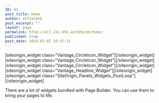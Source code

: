 ```yaml
---
ID: 61
post_title: Home
author: at7iktkhk
post_excerpt: ""
layout: page
permalink: http://at7.ikt.khk.ee/khk/en/home/
published: true
post_date: 2018-03-07 10:37:31
---
```

<div id="pl-61"  class="panel-layout" ><div id="pg-61-0"  class="panel-grid panel-no-style" ><div id="pgc-61-0-0"  class="panel-grid-cell"  data-weight="0.33333333333333" ><div id="panel-61-0-0-0" class="so-panel widget widget_circleicon-widget panel-first-child panel-last-child" data-index="0" >[siteorigin_widget class="Vantage_CircleIcon_Widget"]<input type="hidden" value="{&quot;instance&quot;:{&quot;title&quot;:&quot;Editable Home Page&quot;,&quot;text&quot;:&quot;You can edit this home page using our free, drag and drop Page Builder, or simply disable it to fall back to a standard blog. It&#039;s a powerful page building experience.&quot;,&quot;icon&quot;:&quot;icon-edit&quot;,&quot;image&quot;:&quot;&quot;,&quot;icon_position&quot;:&quot;top&quot;,&quot;more&quot;:&quot;Start Editing&quot;,&quot;more_url&quot;:&quot;#&quot;,&quot;box&quot;:false},&quot;args&quot;:{&quot;before_widget&quot;:&quot;&lt;div id=\&quot;panel-61-0-0-0\&quot; class=\&quot;so-panel widget widget_circleicon-widget panel-first-child panel-last-child\&quot; data-index=\&quot;0\&quot; &gt;&quot;,&quot;after_widget&quot;:&quot;&lt;\/div&gt;&quot;,&quot;before_title&quot;:&quot;&lt;h3 class=\&quot;widget-title\&quot;&gt;&quot;,&quot;after_title&quot;:&quot;&lt;\/h3&gt;&quot;,&quot;widget_id&quot;:&quot;widget-0-0-0&quot;}}" />[/siteorigin_widget]</div></div><div id="pgc-61-0-1"  class="panel-grid-cell"  data-weight="0.33333333333333" ><div id="panel-61-0-1-0" class="so-panel widget widget_circleicon-widget panel-first-child panel-last-child" data-index="1" >[siteorigin_widget class="Vantage_CircleIcon_Widget"]<input type="hidden" value="{&quot;instance&quot;:{&quot;title&quot;:&quot;Loads of Icons&quot;,&quot;text&quot;:&quot;This widget uses FontAwesome - giving you hundreds of icons. Or you could disable the icon and use your own image image. Great for testimonials.&quot;,&quot;icon&quot;:&quot;icon-ok-circle&quot;,&quot;image&quot;:&quot;&quot;,&quot;icon_position&quot;:&quot;top&quot;,&quot;more&quot;:&quot;Example Button&quot;,&quot;more_url&quot;:&quot;#&quot;,&quot;box&quot;:false},&quot;args&quot;:{&quot;before_widget&quot;:&quot;&lt;div id=\&quot;panel-61-0-1-0\&quot; class=\&quot;so-panel widget widget_circleicon-widget panel-first-child panel-last-child\&quot; data-index=\&quot;1\&quot; &gt;&quot;,&quot;after_widget&quot;:&quot;&lt;\/div&gt;&quot;,&quot;before_title&quot;:&quot;&lt;h3 class=\&quot;widget-title\&quot;&gt;&quot;,&quot;after_title&quot;:&quot;&lt;\/h3&gt;&quot;,&quot;widget_id&quot;:&quot;widget-0-1-0&quot;}}" />[/siteorigin_widget]</div></div><div id="pgc-61-0-2"  class="panel-grid-cell"  data-weight="0.33333333333333" ><div id="panel-61-0-2-0" class="so-panel widget widget_circleicon-widget panel-first-child panel-last-child" data-index="2" >[siteorigin_widget class="Vantage_CircleIcon_Widget"]<input type="hidden" value="{&quot;instance&quot;:{&quot;title&quot;:&quot;Saves You Time&quot;,&quot;text&quot;:&quot;Building your pages using a drag and drop page builder is a great experience that will save you time. Time is valuable. Don&#039;t waste it.&quot;,&quot;icon&quot;:&quot;icon-time&quot;,&quot;image&quot;:&quot;&quot;,&quot;icon_position&quot;:&quot;top&quot;,&quot;more&quot;:&quot;Test Button&quot;,&quot;more_url&quot;:&quot;#&quot;,&quot;box&quot;:false},&quot;args&quot;:{&quot;before_widget&quot;:&quot;&lt;div id=\&quot;panel-61-0-2-0\&quot; class=\&quot;so-panel widget widget_circleicon-widget panel-first-child panel-last-child\&quot; data-index=\&quot;2\&quot; &gt;&quot;,&quot;after_widget&quot;:&quot;&lt;\/div&gt;&quot;,&quot;before_title&quot;:&quot;&lt;h3 class=\&quot;widget-title\&quot;&gt;&quot;,&quot;after_title&quot;:&quot;&lt;\/h3&gt;&quot;,&quot;widget_id&quot;:&quot;widget-0-2-0&quot;}}" />[/siteorigin_widget]</div></div></div><div id="pg-61-1"  class="panel-grid panel-has-style"  data-style="{&quot;class&quot;:&quot;wide-grey&quot;}" ><div class="wide-grey panel-row-style panel-row-style-for-61-1" ><div id="pgc-61-1-0"  class="panel-grid-cell"  data-weight="1" ><div id="panel-61-1-0-0" class="so-panel widget widget_headline-widget panel-first-child panel-last-child" data-index="3" >[siteorigin_widget class="Vantage_Headline_Widget"]<input type="hidden" value="{&quot;instance&quot;:{&quot;headline&quot;:&quot;This Is A Headline Widget&quot;,&quot;sub_headline&quot;:&quot;You can customize it and put it where ever you want&quot;},&quot;args&quot;:{&quot;before_widget&quot;:&quot;&lt;div id=\&quot;panel-61-1-0-0\&quot; class=\&quot;so-panel widget widget_headline-widget panel-first-child panel-last-child\&quot; data-index=\&quot;3\&quot; &gt;&quot;,&quot;after_widget&quot;:&quot;&lt;\/div&gt;&quot;,&quot;before_title&quot;:&quot;&lt;h3 class=\&quot;widget-title\&quot;&gt;&quot;,&quot;after_title&quot;:&quot;&lt;\/h3&gt;&quot;,&quot;widget_id&quot;:&quot;widget-1-0-0&quot;}}" />[/siteorigin_widget]</div></div></div></div><div id="pg-61-2"  class="panel-grid panel-no-style" ><div id="pgc-61-2-0"  class="panel-grid-cell"  data-weight="0.66584615384615" ><div id="panel-61-2-0-0" class="so-panel widget widget_siteorigin-panels-postloop panel-first-child panel-last-child" data-index="4" >[siteorigin_widget class="SiteOrigin_Panels_Widgets_PostLoop"]<input type="hidden" value="{&quot;instance&quot;:{&quot;title&quot;:&quot;Latest Posts&quot;,&quot;template&quot;:&quot;loops\/loop-carousel.php&quot;,&quot;post_type&quot;:&quot;post&quot;,&quot;posts_per_page&quot;:&quot;4&quot;,&quot;orderby&quot;:&quot;date&quot;,&quot;order&quot;:&quot;DESC&quot;,&quot;sticky&quot;:&quot;&quot;,&quot;additional&quot;:&quot;&quot;},&quot;args&quot;:{&quot;before_widget&quot;:&quot;&lt;div id=\&quot;panel-61-2-0-0\&quot; class=\&quot;so-panel widget widget_siteorigin-panels-postloop panel-first-child panel-last-child\&quot; data-index=\&quot;4\&quot; &gt;&quot;,&quot;after_widget&quot;:&quot;&lt;\/div&gt;&quot;,&quot;before_title&quot;:&quot;&lt;h3 class=\&quot;widget-title\&quot;&gt;&quot;,&quot;after_title&quot;:&quot;&lt;\/h3&gt;&quot;,&quot;widget_id&quot;:&quot;widget-2-0-0&quot;}}" />[/siteorigin_widget]</div></div><div id="pgc-61-2-1"  class="panel-grid-cell"  data-weight="0.33415384615385" ><div id="panel-61-2-1-0" class="so-panel widget widget_text panel-first-child panel-last-child" data-index="5" >			<div class="textwidget"><p>There are a lot of widgets bundled with Page Builder. You can use them to bring your pages to life.</p>
</div>
		</div></div></div></div>
